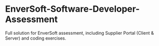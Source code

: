 # EnverSoft-Software-Developer-Assessment
Full solution for EnverSoft assessment, including Supplier Portal (Client &amp; Server) and coding exercises.

